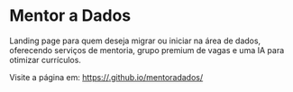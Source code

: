 # Mentor a Dados

Landing page para quem deseja migrar ou iniciar na área de dados, oferecendo serviços de mentoria, grupo premium de vagas e uma IA para otimizar currículos.

Visite a página em: [https://<usuario>.github.io/mentoradados/](https://<usuario>.github.io/mentoradados/)
